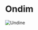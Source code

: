 # Ondim

![Undine](https://upload.wikimedia.org/wikipedia/commons/0/0d/An_alphabet_of_celebrities_-_U.jpg)
